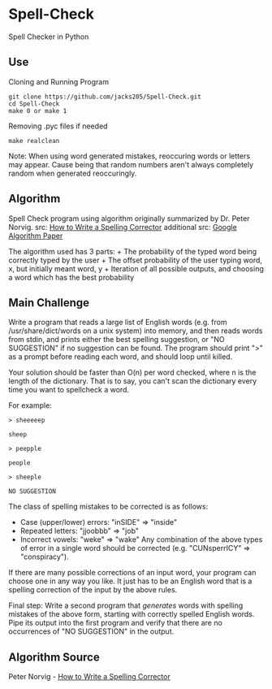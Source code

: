 Spell-Check
===========

Spell Checker in Python

Use
----
Cloning and Running Program
<pre><code>git clone https://github.com/jacks205/Spell-Check.git
cd Spell-Check
make 0 or make 1</code></pre>

Removing .pyc files if needed
<pre><code>make realclean</code></pre>

Note: When using word generated mistakes, reoccuring words or letters may appear. Cause being that random numbers aren't always completely random when generated reoccuringly.

Algorithm
---------
Spell Check program using algorithm originally
summarized by Dr. Peter Norvig.
	src: <a href="http://norvig.com/spell-correct.html">How to Write a Spelling Corrector</a>
	additional src: <a href="http://goo.gl/uaJ6DQ">Google Algorithm Paper</a>

The algorithm used has 3 parts:
	+ The probability of the typed word being correctly typed by the user
	+ The offset probability of the user typing word, x, but initially meant word, y
	+ Iteration of all possible outputs, and choosing a word which has the best probability


Main Challenge
--------------

Write a program that reads a large list of English words (e.g. from /usr/share/dict/words on a unix system) into memory, and then reads words from stdin, and prints either the best spelling suggestion, or "NO SUGGESTION" if no suggestion can be found. The program should print ">" as a prompt before reading each word, and should loop until killed.

Your solution should be faster than O(n) per word checked, where n is the length of the dictionary. That is to say, you can't scan the dictionary every time you want to spellcheck a word.

For example:

<pre><code>> sheeeeep

sheep

> peepple

people

> sheeple

NO SUGGESTION</code></pre>


The class of spelling mistakes to be corrected is as follows:

+ Case (upper/lower) errors: "inSIDE" => "inside"
+ Repeated letters: "jjoobbb" => "job"
+ Incorrect vowels: "weke" => "wake"
Any combination of the above types of error in a single word should be corrected (e.g. "CUNsperrICY" => "conspiracy").

If there are many possible corrections of an input word, your program can choose one in any way you like. It just has to be an English word that is a spelling correction of the input by the above rules.

Final step: Write a second program that *generates* words with spelling mistakes of the above form, starting with correctly spelled English words. Pipe its output into the first program and verify that there are no occurrences of "NO SUGGESTION" in the output.

Algorithm Source
----------------
Peter Norvig - <a href="http://norvig.com/spell-correct.html">How to Write a Spelling Corrector</a>

